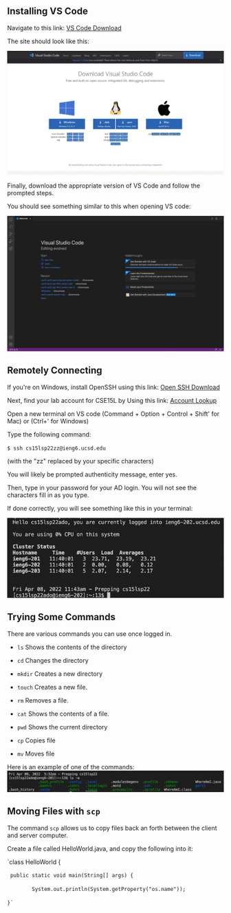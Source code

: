 ## Installing VS Code
Navigate to this link: [VS Code Download](https://code.visualstudio.com/Download)

The site should look like this:

![Image](https://github.com/SathyaVen/Lab-Report-1---Week-2/blob/ddcc8c0b435af1688f18b26fa7be8d8c665b6bf9/Screen%20Shot%202022-04-08%20at%2011.00.09%20AM.png)

Finally, download the appropriate version of VS Code and follow the prompted steps.

You should see something similar to this when opening VS code:

![Image](https://github.com/SathyaVen/Lab-Report-1---Week-2/blob/227b22c83d06a9d3f7fc9c9e6277e2036508455b/Screen%20Shot%202022-04-08%20at%2011.19.29%20AM.png)



## Remotely Connecting
If you're on Windows, install OpenSSH using this link: [Open SSH Download](https://docs.microsoft.com/en-us/windows-server/administration/openssh/openssh_install_firstuse)

Next, find your lab account for CSE15L by Using this link:  [Account Lookup](https://sdacs.ucsd.edu/~icc/index.php)

Open a new terminal on VS code (Command + Option + Control + Shift'  for Mac) or (Ctrl+' for Windows)

Type the following command:

`$ ssh cs15lsp22zz@ieng6.ucsd.edu`

(with the "zz" replaced by your specific characters)

You will likely be prompted authenticity message, enter yes.

Then, type in your password for your AD login. You will not see the characters fill in as you type.
 
If done correctly, you will see something like this in your terminal:

![Image](https://github.com/SathyaVen/Lab-Report-1---Week-2/blob/876732b8bd4714f18106e7f28f8d498067cbb55e/Screen%20Shot%202022-04-08%20at%2011.43.44%20AM.png)

## Trying Some Commands

There are various commands you can use once logged in.

* `ls`	Shows the contents of the directory

* `cd`	Changes the directory

* `mkdir`	Creates a new directory

* `touch`	Creates a new file.

* `rm`	Removes a file.

* `cat`	Shows the contents of a file.

* `pwd`	Shows the current directory 

* `cp`	Copies file

* `mv`	Moves file

Here is an example of one of the commands:
![Image](https://github.com/SathyaVen/Lab-Report-1---Week-2/blob/80cbbdd9e2c47e18e79a26334d705df7d0ee7388/Screen%20Shot%202022-04-08%20at%205.32.46%20PM.png)

## Moving Files with `scp`
The command `scp` allows us to copy files back an forth between the client and server computer.

Create a file called HelloWorld.java, and copy the following into it:

  `class HelloWorld {

     public static void main(String[] args) {
  
            System.out.println(System.getProperty("os.name"));
    
    }` 
